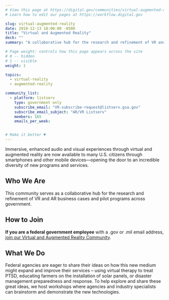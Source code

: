 ```yaml
---
# View this page at https://digital.gov/communities/virtual-augmented-reality
# Learn how to edit our pages at https://workflow.digital.gov

slug: virtual-augmented-reality
date: 2019-12-13 18:00:00 -0500
title: "Virtual and Augmented Reality"
deck: ""
summary: "A collaborative hub for the research and refinement of VR and AR business cases and pilot programs across government."

# Page weight: controls how this page appears across the site
# 0 -- hidden
# 1 -- visible
weight: 1

topics:
  - virtual-reality
  - augmented-reality

community_list:
  - platform: listserv
    type: government only
    subscribe_email: "VR-subscribe-request@listserv.gsa.gov"
    subscribe_email_subject: "AR/VR Listserv"
    members: 165
    emails_per_week: 


# Make it better ♥
---
```


Immersive, enhanced audio and visual experiences through virtual and augmented reality are now available to many U.S. citizens through smartphones and other mobile devices&mdash;opening the door to an incredible diversity of new programs and services.

## Who We Are

This community serves as a collaborative hub for the research and refinement of VR and AR business cases and pilot programs across government.

## How to Join

**If you are a federal government employee** with a .gov or .mil email address, [join our Virtual and Augmented Reality Community](mailto:VR-subscribe-request@listserv.gsa.gov?subject=VR%20listserv).

## What We Do

Federal agencies are eager to share their ideas on how this new medium might expand and improve their services – using virtual therapy to treat PTSD, educating farmers on the installation of solar panels, or disaster management preparedness and response. To help explore and share these great ideas, we host workshops where agencies and industry specialists can brainstorm and demonstrate the new technologies.